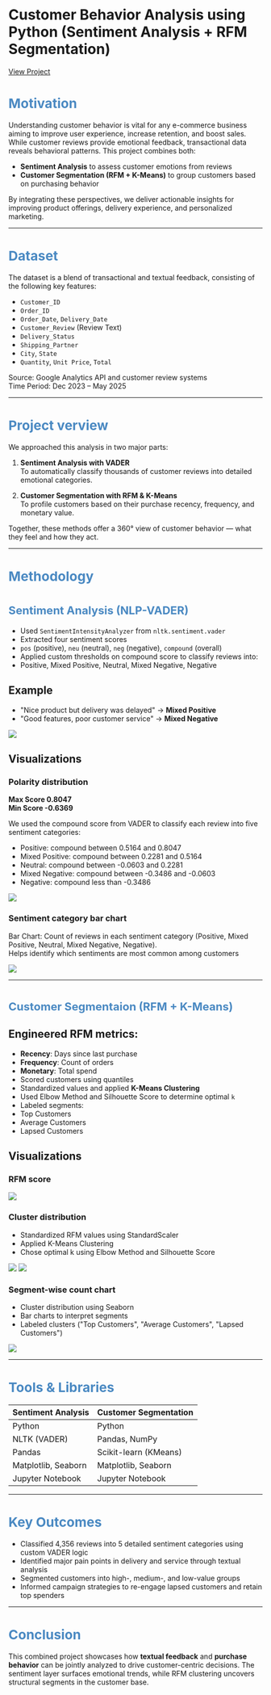 
# Customer Behavior Analysis using Python (Sentiment Analysis + RFM Segmentation)

<a href= "https://shaguftapathan.github.io/Pyhton_Sentiment_Analyis_Cust_Segmentation/">View Project</a>

# <span style="color:#4a89c2; font-size:26px;"><b>Motivation</b></span>  

Understanding customer behavior is vital for any e-commerce business aiming to improve user experience, increase retention, and boost sales. While customer reviews provide emotional feedback, transactional data reveals behavioral patterns. This project combines both:

- **Sentiment Analysis** to assess customer emotions from reviews
- **Customer Segmentation (RFM + K-Means)** to group customers based on purchasing behavior

By integrating these perspectives, we deliver actionable insights for improving product offerings, delivery experience, and personalized marketing.

---

# <span style="color:#4a89c2; font-size:26px;"><b>Dataset</b></span>  

The dataset is a blend of transactional and textual feedback, consisting of the following key features:

* `Customer_ID`
* `Order_ID`
* `Order_Date`, `Delivery_Date`
* `Customer_Review` (Review Text)
*  `Delivery_Status`
*  `Shipping_Partner`
*  `City`, `State`
*  `Quantity`, `Unit Price`, `Total`

Source: Google Analytics API and customer review systems  
Time Period: Dec 2023 – May 2025

---

# <span style="color:#4a89c2; font-size:26px;"><b>Project verview</b></span>  

We approached this analysis in two major parts:

1. **Sentiment Analysis with VADER**  
   To automatically classify thousands of customer reviews into detailed emotional categories.

2. **Customer Segmentation with RFM & K-Means**  
   To profile customers based on their purchase recency, frequency, and monetary value.

Together, these methods offer a 360° view of customer behavior — what they feel and how they act.

---

# <span style="color:#4a89c2; font-size:26px;"><b>Methodology</b></span>  

# <span style="color:#4a89c2; font-size:22px;">Sentiment Analysis (NLP-VADER)</span>  

* Used `SentimentIntensityAnalyzer` from `nltk.sentiment.vader`
* Extracted four sentiment scores
* `pos` (positive), `neu` (neutral), `neg` (negative), `compound` (overall)
* Applied custom thresholds on compound score to classify reviews into:
* Positive, Mixed Positive, Neutral, Mixed Negative, Negative

## Example
* "Nice product but delivery was delayed" → **Mixed Positive**
* "Good features, poor customer service" → **Mixed Negative**

![](/Images_Sentiment/Reviews.png)

## Visualizations
### Polarity distribution

**Max Score 0.8047**  
**Min Score -0.6369**

We used the compound score from VADER to classify each review into five sentiment categories:
* Positive: compound between 0.5164 and 0.8047  
* Mixed Positive: compound between 0.2281 and 0.5164  
* Neutral: compound between -0.0603 and 0.2281  
* Mixed Negative: compound between -0.3486 and -0.0603  
* Negative: compound less than -0.3486

![](/Images_Sentiment/Polarity_Score.png)

### Sentiment category bar chart
Bar Chart: Count of reviews in each sentiment category (Positive, Mixed Positive, Neutral, Mixed Negative, Negative).  
Helps identify which sentiments are most common among customers

![](/Images_Sentiment/Chart.png)

---

# <span style="color:#4a89c2; font-size:22px;">Customer Segmentaion (RFM + K-Means)</b></span>  
## Engineered RFM metrics:
* **Recency**: Days since last purchase
* **Frequency**: Count of orders
*  **Monetary**: Total spend
* Scored customers using quantiles
* Standardized values and applied **K-Means Clustering**
* Used Elbow Method and Silhouette Score to determine optimal `k`
* Labeled segments:
* Top Customers
* Average Customers
* Lapsed Customers

## Visualizations
### RFM score

![](/Images_Cust_Seg/RFM.png)  

### Cluster distribution
 * Standardized RFM values using StandardScaler
 * Applied K-Means Clustering
 * Chose optimal k using Elbow Method and Silhouette Score  

![](/Images_Cust_Seg/Clusters.png)
![](/Images_Cust_Seg/Status.png)  

### Segment-wise count chart
 * Cluster distribution using Seaborn
 * Bar charts to interpret segments
 * Labeled clusters ("Top Customers", "Average Customers", "Lapsed Customers")  

![](/Images_Cust_Seg/Chart.png)  

---

# <span style="color:#4a89c2; font-size:26px;"><b>Tools & Libraries</b></span>  

| Sentiment Analysis            | Customer Segmentation         |
|------------------------------|-------------------------------|
| Python                       | Python                        |
| NLTK (VADER)                 | Pandas, NumPy                 |
| Pandas                       | Scikit-learn (KMeans)         |
| Matplotlib, Seaborn          | Matplotlib, Seaborn           |
| Jupyter Notebook             | Jupyter Notebook              |

---

# <span style="color:#4a89c2; font-size:26px;"><b>Key Outcomes</b></span>  

* Classified 4,356 reviews into 5 detailed sentiment categories using custom VADER logic
* Identified major pain points in delivery and service through textual analysis
* Segmented customers into high-, medium-, and low-value groups
* Informed campaign strategies to re-engage lapsed customers and retain top spenders

---

# <span style="color:#4a89c2; font-size:26px;"><b>Conclusion</b></span>  

This combined project showcases how **textual feedback** and **purchase behavior** can be jointly analyzed to drive customer-centric decisions. The sentiment layer surfaces emotional trends, while RFM clustering uncovers structural segments in the customer base.

